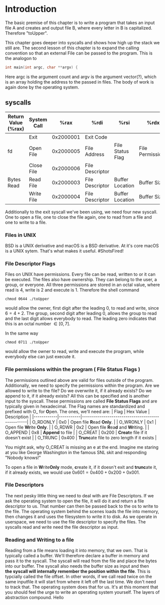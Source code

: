 # Introduction
The basic premise of this chapter is to write a program that
takes an input file A  and creates and output file B, where every letter 
in B is capitalized. Therefore "toUpper".  

This chapter goes deeper into syscalls and shows how high up the stack we still are.
The second lesson of this chapter is to expand the calling convention so that an external
File can be passed to the program. This is the analogon to 
```c
int main(int argc, char **argv) {
```
Here argc is the argument count and argv is the argument vector(?), which is an array
holding the address to the passed in files. The body of work is again done by the operating
system.

## syscalls
| Return Value (%rax) | System Call    | %rax       | %rdi            | %rsi               | %rdx             |
|---------------------|----------------|------------|-----------------|--------------------|------------------|
|                     | Exit           | 0x2000001  | Exit Code       |                    |                  |
| fd                  | Open File      | 0x2000005  | File Address    | File Status Flag   | File Permissions |
|                     | Close File     | 0x2000006  | File Descriptor |                    |                  |
| Bytes Read          | Read File      | 0x2000003  | File Descriptor | Buffer Location    | Buffer Size      |
|                     | Write File     | 0x2000004  | File Descriptor | Buffer Location    | Buffer Size      |


Additionally to the exit syscall we've been using, we need four new syscall. One to open
a file, one to close the file again, one to read from a file and one to write to a file.

### Files in UNIX
BSD is a UNIX derivative and macOS is a BSD derivative. At it's core macOS is a UNIX sytem.
That's what makes it useful. \#ShotsFired!  

### File Descriptor Flags
Files on UNIX have permissions. Every file can be read, written to or it can be executed.
The files also have ownership. They can belong to the user, a group, or everyone. 
All three permissions are stored in an octal value, where read is 4, write is 2
and execute is 1. Therefore the shell command 
```
chmod 0644 ./toUpper
```
would allow the owner, first digit after the leading 0, to read and write, since
$6 = 4 + 2$. The group, second digit after leading 0, allows the group to read and the last
digit allows everybody to read. The leading zero indicates that this is an octal number
$\in [0,7]$.

In the same way 
```
chmod 0711 ./toUpper
```
would allow the owner to read, write and execute the program, while everybody else can just execute it.

### File permissions within the program ( **File Status Flags** )
The permissions outlined above are valid for files outside of the program. Additionally, we need to
specify the permissions within the program. Are we allowed to write to the file? Do we overwrite it,
if it already exists? Do we append to it, if it already exists? All this can be specified and is another
input to the syscall. These permissions are called **File Status Flags** and are typically given in hexadecimal.
The Flag names are standardized and prefixed with O\_ for **O**pen.
The ones, we'll need are:
| Flag       | Hex Value | Description                                      |
|------------|-----------|--------------------------------------------------|
| O_RDONLY   | 0x0       | Open file **R**ead **Only**.                     |
| O_WRONLY   | 0x1       | Open file **Wr**ite **Only**.                    |
| O_RDWR     | 0x2       | Open file **R**ea**d** and **Wr**iting.          |
| O_APPEND   | 0x8       | **Append** to file                               |
| O_CREAT    | 0x200     | **Creat**e file if it doesn't exist              |
| O_TRUNC    | 0x400     | **Trunc**ate file to zero length if it exists    |

You might ask, why O\_CREAT is missing an e at the end. Imagine me staring at
you like George Washington in the famous SNL skit and responding "Nobody knows!"

To open a file in **W**rite**Only** mode, **c**reate it, if it doesn't exit and
**trunc**ate it, if it already exists, we would use $\text{0x601} = \text{0x400} + \text{0x200} + \text{0x001}$.

### File Descriptors
The next pesky little thing we need to deal with are File Descriptors. If we ask the operating system
to open the file, it will do it and return a file descriptor to us. That number can then be passed back
to the os to write to the file. The operating system behind the scenes loads the file into memory, 
then changes it and uses the filesystem to write it to disk. As we operate in userspace, we need to
use the file descriptor to specify the files. The syscalls read and write need the file descriptor as 
input.  

### Reading and Writing to a file
Reading from a file means loading it into memory, that we own. That is typically called a buffer. We'll
therefore declare a buffer in memory and pass it to the syscall. The syscall will read from the file
and place the bytes into our buffer. The syscall also needs the buffer size as input and then  
**the syscall will internally remember the position within the file**. This is typcially called the 
file offset. In other words, if we call read twice on the same inputfile it will start from where it left 
off the last time. We don't need to track that. The operating system does that for us. It's at this moment 
that you should feel the urge to write an operating system yourself. The layers of abstraction compound.
Hello
